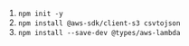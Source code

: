 1. `npm init -y`
2. `npm install @aws-sdk/client-s3 csvtojson`
3. `npm install --save-dev @types/aws-lambda`
